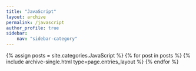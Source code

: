 ```yaml
---
title: "JavaScript"
layout: archive
permalink: /javascript
author_profile: true
sidebar:
    nav: "sidebar-category"
---
```


{% assign posts = site.categories.JavaScript %}
{% for post in posts %} {% include archive-single.html type=page.entries_layout %} {% endfor %}